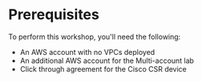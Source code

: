 # Prerequisites


To perform this workshop, you'll need the following:


* An AWS account with no VPCs deployed
* An additional AWS account for the Multi-account lab
* Click through agreement for the Cisco CSR device

